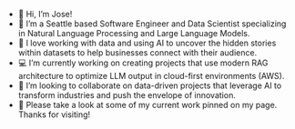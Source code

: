 - 👋 Hi, I’m Jose! 
- 🎡 I’m a Seattle based Software Engineer and Data Scientist specializing in Natural Language Processing and Large Language Models.
- 🔎 I love working with data and using AI to uncover the hidden stories within datasets to help businesses connect with their audience. 
- 💻 I’m currently working on creating projects that use modern RAG architecture to optimize LLM output in cloud-first environments (AWS). 
- 👯 I’m looking to collaborate on data-driven projects that leverage AI to transform industries and push the envelope of innovation.
- 👀 Please take a look at some of my current work pinned on my page. Thanks for visiting!


<!---
BirdsEyeAI/BirdsEyeAI is a ✨ special ✨ repository because its `README.md` (this file) appears on your GitHub profile.
You can click the Preview link to take a look at your changes.
--->
